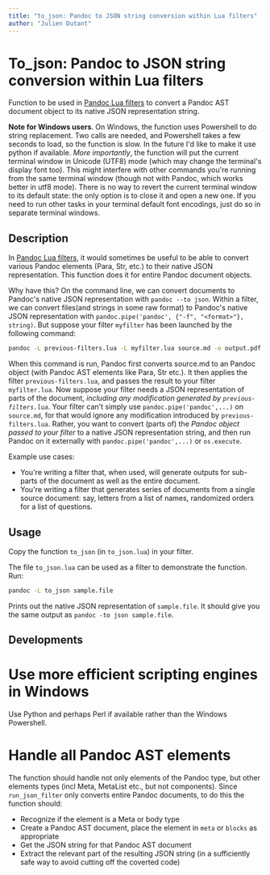 ```yaml
---
title: "to_json: Pandoc to JSON string conversion within Lua filters"
author: "Julien Dutant"
---
```


To_json: Pandoc to JSON string conversion within Lua filters
=======

Function to be used in [Pandoc Lua filters](https://pandoc.org/lua-filters.html) to convert a Pandoc AST document object to its native JSON representation string. 

**Note for Windows users**. On Windows, the function uses Powershell to do string replacement. Two calls are needed, and Powershell takes a few seconds to load, so the function is slow. In the future I'd like to make it use python if available. *More importantly*, the function will put the current terminal window in Unicode (UTF8) mode (which may change the terminal's display font too). This might interfere with other commands you're running from the same terminal window (though not with Pandoc, which works better in utf8 mode). There is no way to revert the current terminal window to its default state: the only option is to close it and open a new one. If you need to run other tasks in your terminal default font encodings, just do so in separate terminal windows. 

Description
------------

In [Pandoc Lua filters](https://pandoc.org/lua-filters.html), it would sometimes
be useful to be able to convert various Pandoc elements (Para, Str, etc.) to
their native JSON representation. This function does it for entire Pandoc
document objects. 

Why have this? On the command line, we can convert documents to Pandoc's native
JSON representation with `pandoc --to json`. Within a filter, we can convert
files(and strings in some raw format) to Pandoc's native JSON representation
with `pandoc.pipe('pandoc', {"-f", "<format>"}, string)`. But suppose your
filter `myfilter` has been launched by the following command:

```bash 
pandoc -L previous-filters.lua -L myfilter.lua source.md -o output.pdf
```

When this command is run, Pandoc first converts source.md to an Pandoc object
(with Pandoc AST elements like Para, Str etc.). It then applies the filter 
`previous-filters.lua`, and passes the result to your filter `myfilter.lua`. Now suppose your filter needs a JSON representation of parts of the document, 
*including any modification generated by `previous-filters.lua`*. 
Your filter can't simply use `pandoc.pipe('pandoc',...)` on `source.md`, for that would ignore any modification introduced by `previous-filters.lua`. Rather, you want to convert (parts of) the *Pandoc object passed to your filter* to a native JSON representation string, and then run Pandoc on it externally with `pandoc.pipe('pandoc',...)` or `os.execute`. 

Example use cases:

* You're writing a filter that, when used, will generate outputs for sub-parts
  of the document as well as the entire document. 
* You're writing a filter that generates series of documents from a single
  source document: say, letters from a list of names, randomized orders for a 
  list of questions. 

Usage
-----

Copy the function `to_json` (in `to_json.lua`) in your filter.

The file `to_json.lua` can be used as a filter to demonstrate the function. 
Run:

```bash
pandoc -L to_json sample.file
```

Prints out the native JSON representation of `sample.file`. It should give you
the same output as `pandoc -to json sample.file`. 

Developments
------------

# Use more efficient scripting engines in Windows

Use Python and perhaps Perl if available rather than the Windows Powershell.

# Handle all Pandoc AST elements

The function should handle not only elements of the Pandoc type, but other
  elements types (incl Meta, MetaList etc., but not components). Since `run_json_filter` only converts entire Pandoc documents, to do this the function should:

* Recognize if the element is a Meta or body type
* Create a Pandoc AST document, place the element in `meta` or `blocks` as appropriate
* Get the JSON string for that Pandoc AST document
* Extract the relevant part of the resulting JSON string (in a sufficiently safe way to avoid cutting off the coverted code)

